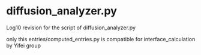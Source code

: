 # diffusion_analyzer.py
Log10 revision for the script of diffusion_analyzer.py

only this entries/computed_entries.py is compatible for interface_calculation by Yifei group
